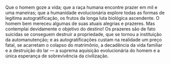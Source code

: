﻿Que o homem goze a vida; que a raça humana encontre prazer em mil e uma maneiras; que a humanidade evolucionária explore todas as formas de legítima autogratificação, os frutos da longa luta biológica ascendente. O homem bem mereceu algumas de suas atuais alegrias e prazeres. Mas contemplai devidamente o objetivo do destino! Os prazeres são de fato suicidas se conseguem destruir a propriedade, que se tornou a instituição da automanutenção; e as autogratificações custam na realidade um preço fatal, se acarretam o colapso do matrimônio, a decadência da vida familiar e a destruição do lar — a suprema aquisição evolucionária do homem e a única esperança de sobrevivência da civilização.